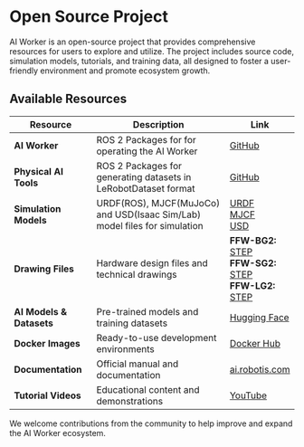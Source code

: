 # Open Source Project

AI Worker is an open-source project that provides comprehensive resources for users to explore and utilize. The project includes source code, simulation models, tutorials, and training data, all designed to foster a user-friendly environment and promote ecosystem growth.

## Available Resources

| Resource | Description | Link |
|----------|-------------|------|
| **AI Worker** | ROS 2 Packages for for operating the AI Worker | [GitHub](https://github.com/ROBOTIS-GIT/ai_worker) |
| **Physical AI Tools** | ROS 2 Packages for generating datasets in LeRobotDataset format | [GitHub](https://github.com/ROBOTIS-GIT/physical_ai_tools) |
| **Simulation Models** | URDF(ROS), MJCF(MuJoCo) and USD(Isaac Sim/Lab) model files for simulation | [URDF](https://github.com/ROBOTIS-GIT/ai_worker/tree/main/ffw_description/urdf)<br>[MJCF](https://github.com/ROBOTIS-GIT/robotis_mujoco_menagerie)<br>[USD](https://github.com/ROBOTIS-GIT/robotis_lab/tree/main/source/robotis_lab/data/robots) |
| **Drawing Files** | Hardware design files and technical drawings | **FFW-BG2:**<br>[STEP](https://www.robotis.com/service/download.php?no=2227)<br>**FFW-SG2:**<br>[STEP](https://www.robotis.com/service/download.php?no=2228)<br>**FFW-LG2:**<br>[STEP](https://www.robotis.com/service/download.php?no=2229) |
| **AI Models & Datasets** | Pre-trained models and training datasets | [Hugging Face](https://huggingface.co/ROBOTIS) |
| **Docker Images** | Ready-to-use development environments | [Docker Hub](https://hub.docker.com/r/robotis/ros/tags) |
| **Documentation** | Official manual and documentation | [ai.robotis.com](https://ai.robotis.com) |
| **Tutorial Videos** | Educational content and demonstrations | [YouTube](https://www.youtube.com/@ROBOTISOpenSourceTeam) |

We welcome contributions from the community to help improve and expand the AI Worker ecosystem.

